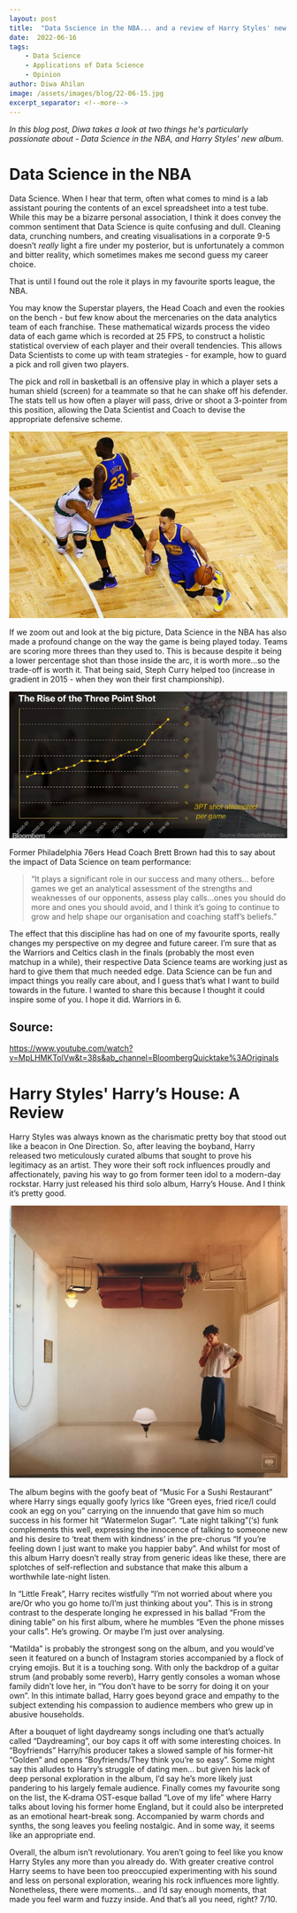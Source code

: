 ```yaml
---
layout: post
title:  "Data Sscience in the NBA... and a review of Harry Styles' new album"
date:  2022-06-16
tags: 
    - Data Science
    - Applications of Data Science
    - Opinion
author: Diwa Ahilan
image: /assets/images/blog/22-06-15.jpg
excerpt_separator: <!--more-->
---
```


_In this blog post, Diwa takes a look at two things he's particularly passionate about - Data Science in the NBA, and Harry Styles' new album._

<!--more-->

# Data Science in the NBA

Data Science. When I hear that term, often what comes to mind is a lab assistant pouring the contents of an excel spreadsheet into a test tube. While this may be a bizarre personal
association, I think it does convey the common sentiment that Data Science is quite confusing and dull. Cleaning data, crunching numbers, and creating visualisations in a corporate
9-5 doesn’t _really_ light a fire under my posterior, but is unfortunately a common and bitter reality, which sometimes makes me second guess my career choice. 

That is until I found out the role it plays in my favourite sports league, the NBA.


You may know the Superstar players, the Head Coach and even the rookies on the bench - but few know about the mercenaries on the data analytics team of each franchise. These
mathematical wizards process the video data of each game which is recorded at 25 FPS, to construct a holistic statistical overview of each player and their overall tendencies. This
allows Data Scientists to come up with team strategies - for example, how to guard a pick and roll given two players. 

The pick and roll in basketball is an offensive play in which a player sets a human shield (screen) for a teammate so that he can shake off his defender. The stats tell us how often a
player will pass, drive or shoot a 3-pointer from this position, allowing the Data Scientist and Coach to devise the appropriate defensive scheme.

![Pick and Roll](/assets/images/blog/22-06-15-fig1.jpg)

If we zoom out and look at the big picture, Data Science in the NBA has also made a profound change on the way the game is being played today. Teams are scoring more threes than they
used to. This is because despite it being a lower percentage shot than those inside the arc, it is worth more…so the trade-off is worth it. That being said, Steph Curry helped too
(increase in gradient in 2015 - when they won their first championship).

![Rise of the Three Point Shot](/assets/images/blog/22-06-15-fig2.JPG)

Former Philadelphia 76ers Head Coach Brett Brown had this to say about the impact of Data Science on team performance: 

> “It plays a significant role in our success and many others…
before games we get an analytical assessment of the strengths and weaknesses of our opponents, assess play calls…ones you should do more and ones you should avoid, and I think it’s
going to continue to grow and help shape our organisation and coaching staff’s beliefs.”

The effect that this discipline has had on one of my favourite sports, really changes my perspective on my degree and future career. I’m sure that as the Warriors and Celtics clash in
the finals (probably the most even matchup in a while), their respective Data Science teams are working just as hard to give them that much needed edge. Data Science can be fun and
impact things you really care about, and I guess that’s what I want to build towards in the future. I wanted to share this because I thought it could inspire some of you. I hope it
did. Warriors in 6. 

## Source: 
https://www.youtube.com/watch?v=MpLHMKTolVw&t=38s&ab_channel=BloombergQuicktake%3AOriginals

# Harry Styles' Harry’s House: A Review
Harry Styles was always known as the charismatic pretty boy that stood out like a beacon in One Direction. So, after leaving the boyband, Harry released two meticulously curated albums that sought to prove his legitimacy as an artist. They wore their soft rock influences proudly and affectionately, paving his way to go from former teen idol to a modern-day rockstar. Harry just released his third solo album, Harry’s House. And I think it’s pretty good.

![Harry's House Album Cover](/assets/images/blog/22-06-15-fig3.jpg)

The album begins with the goofy beat of “Music For a Sushi Restaurant” where Harry sings equally goofy lyrics like “Green eyes, fried rice/I could cook an egg on you” carrying on the innuendo that gave him so much success in his former hit “Watermelon Sugar”. “Late night talking”(‘s) funk complements this well, expressing the innocence of talking to someone new and his desire to ‘treat them with kindness’ in the pre-chorus “If you’re feeling down I just want to make you happier baby”. And whilst for most of this album Harry doesn’t really stray from generic ideas like these, there are splotches of self-reflection and substance that make this album a worthwhile late-night listen.

In “Little Freak”, Harry recites wistfully “I’m not worried about where you are/Or who you go home to/I’m just thinking about you”. This is in strong contrast to the desperate longing he expressed in his ballad “From the dining table” on his first album, where he mumbles “Even the phone misses your calls”. He’s growing. Or maybe I’m just over analysing. 

“Matilda” is probably the strongest song on the album, and you would’ve seen it featured on a bunch of Instagram stories accompanied by a flock of crying emojis. But it is a touching song. With only the backdrop of a guitar strum (and probably some reverb), Harry gently consoles a woman whose family didn’t love her, in “You don’t have to be sorry for doing it on your own”. In this intimate ballad, Harry goes beyond grace and empathy to the subject extending his compassion to audience members who grew up in abusive households.

After a bouquet of light daydreamy songs including one that’s actually called “Daydreaming”, our boy caps it off with some interesting choices. In “Boyfriends” Harry/his producer takes a slowed sample of his former-hit “Golden” and opens “Boyfriends/They think you’re so easy”. Some might say this alludes to Harry’s struggle of dating men… but given his lack of deep personal exploration in the album, I’d say he’s more likely just pandering to his largely female audience. Finally comes my favourite song on the list, the K-drama OST-esque ballad “Love of my life” where Harry talks about loving his former home England, but it could also be interpreted as an emotional heart-break song. Accompanied by warm chords and synths, the song leaves you feeling nostalgic. And in some way, it seems like an appropriate end.

Overall, the album isn’t revolutionary. You aren’t going to feel like you know Harry Styles any more than you already do. With greater creative control Harry seems to have been too preoccupied experimenting with his sound and less on personal exploration, wearing his rock influences more lightly. Nonetheless, there were moments… and I’d say enough moments, that made you feel warm and fuzzy inside. And that’s all you need, right? 7/10.
